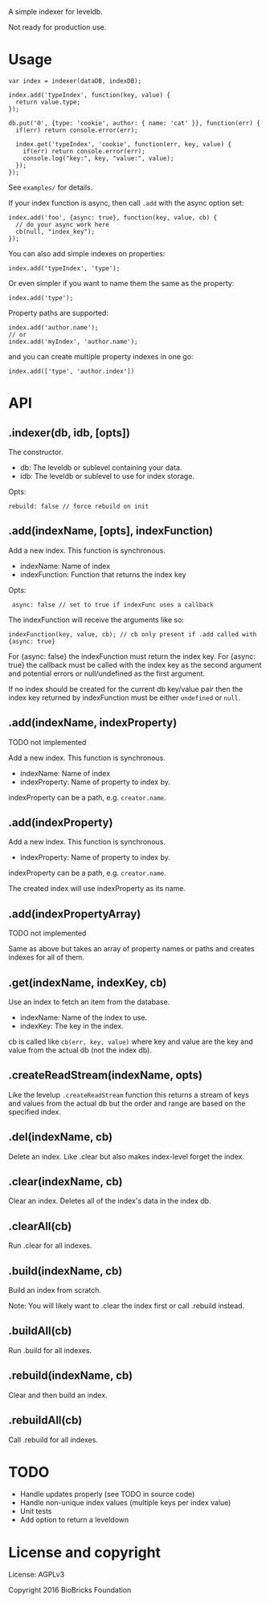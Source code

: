 A simple indexer for leveldb.

Not ready for production use.

# Usage

```
var index = indexer(dataDB, indexDB);

index.add('typeIndex', function(key, value) {
  return value.type;
});

db.put('0', {type: 'cookie', author: { name: 'cat' }}, function(err) {
  if(err) return console.error(err);

  index.get('typeIndex', 'cookie', function(err, key, value) {
    if(err) return console.error(err);
    console.log("key:", key, "value:", value);
  });
});
```

See `examples/` for details.

If your index function is async, then call `.add` with the async option set:

```
index.add('foo', {async: true}, function(key, value, cb) {
  // do your async work here 
  cb(null, "index_key");
});
```

You can also add simple indexes on properties:

```
index.add('typeIndex', 'type');
```

Or even simpler if you want to name them the same as the property:

```
index.add('type');
```

Property paths are supported:

```
index.add('author.name');
// or
index.add('myIndex', 'author.name');
```

and you can create multiple property indexes in one go:

```
index.add(['type', 'author.index'])
```

# API

## .indexer(db, idb, [opts])

The constructor.

* db: The leveldb or sublevel containing your data.
* idb: The leveldb or sublevel to use for index storage.

Opts:

```
rebuild: false // force rebuild on init
```

## .add(indexName, [opts], indexFunction) 

Add a new index. This function is synchronous.

* indexName: Name of index
* indexFunction: Function that returns the index key

Opts: 

```
 async: false // set to true if indexFunc uses a callback
```

The indexFunction will receive the arguments like so:

```
indexFunction(key, value, cb); // cb only present if .add called with {async: true}
```

For {async: false} the indexFunction must return the index key. For {async: true} the callback must be called with the index key as the second argument and potential errors or null/undefined as the first argument.

If no index should be created for the current db key/value pair then the index key returned by indexFunction must be either `undefined` or `null`.

## .add(indexName, indexProperty) 

TODO not implemented

Add a new index. This function is synchronous.

* indexName: Name of index
* indexProperty: Name of property to index by.

indexProperty can be a path, e.g. `creator.name`.

## .add(indexProperty) 

Add a new index. This function is synchronous.

* indexProperty: Name of property to index by.

indexProperty can be a path, e.g. `creator.name`.

The created index will use indexProperty as its name.

## .add(indexPropertyArray) 

TODO not implemented

Same as above but takes an array of property names or paths and creates indexes for all of them.

## .get(indexName, indexKey, cb) 

Use an index to fetch an item from the database.

* indexName: Name of the index to use.
* indexKey: The key in the index.

cb is called like `cb(err, key, value)` where key and value are the key and value from the actual db (not the index db).

## .createReadStream(indexName, opts)

Like the levelup `.createReadStream` function this returns a stream of keys and values from the actual db but the order and range are based on the specified index.

## .del(indexName, cb)

Delete an index. Like .clear but also makes index-level forget the index.

## .clear(indexName, cb)

Clear an index. Deletes all of the index's data in the index db.

## .clearAll(cb)

Run .clear for all indexes.

## .build(indexName, cb)

Build an index from scratch. 

Note: You will likely want to .clear the index first or call .rebuild instead.

## .buildAll(cb)

Run .build for all indexes.

## .rebuild(indexName, cb)

Clear and then build an index.

## .rebuildAll(cb)

Call .rebuild for all indexes.

# TODO

* Handle updates properly (see TODO in source code)
* Handle non-unique index values (multiple keys per index value)
* Unit tests
* Add option to return a leveldown

# License and copyright

License: AGPLv3

Copyright 2016 BioBricks Foundation